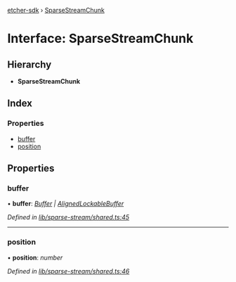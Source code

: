 [etcher-sdk](../README.md) › [SparseStreamChunk](sparsestreamchunk.md)

# Interface: SparseStreamChunk

## Hierarchy

* **SparseStreamChunk**

## Index

### Properties

* [buffer](sparsestreamchunk.md#buffer)
* [position](sparsestreamchunk.md#position)

## Properties

###  buffer

• **buffer**: *[Buffer](alignedlockablebuffer.md#buffer) | [AlignedLockableBuffer](alignedlockablebuffer.md)*

*Defined in [lib/sparse-stream/shared.ts:45](https://github.com/balena-io-modules/etcher-sdk/blob/be777fd/lib/sparse-stream/shared.ts#L45)*

___

###  position

• **position**: *number*

*Defined in [lib/sparse-stream/shared.ts:46](https://github.com/balena-io-modules/etcher-sdk/blob/be777fd/lib/sparse-stream/shared.ts#L46)*
